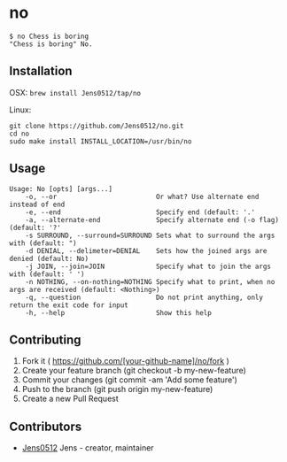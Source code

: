 # no

```
$ no Chess is boring
"Chess is boring" No.
```

## Installation

OSX: `brew install Jens0512/tap/no`

Linux: 
```
git clone https://github.com/Jens0512/no.git 
cd no
sudo make install INSTALL_LOCATION=/usr/bin/no
```

## Usage

```text
Usage: No [opts] [args...]
    -o, --or                         Or what? Use alternate end instead of end
    -e, --end                        Specify end (default: '.'
    -a, --alternate-end              Specify alternate end (-o flag) (default: '?'
    -s SURROUND, --surround=SURROUND Sets what to surround the args with (default: ")
    -d DENIAL, --delimeter=DENIAL    Sets how the joined args are denied (default: No)
    -j JOIN, --join=JOIN             Specify what to join the args with (default: ' ')
    -n NOTHING, --on-nothing=NOTHING Specify what to print, when no args are received (default: <Nothing>)
    -q, --question                   Do not print anything, only return the exit code for input
    -h, --help                       Show this help
```

## Contributing

1. Fork it ( https://github.com/[your-github-name]/no/fork )
2. Create your feature branch (git checkout -b my-new-feature)
3. Commit your changes (git commit -am 'Add some feature')
4. Push to the branch (git push origin my-new-feature)
5. Create a new Pull Request

## Contributors

- [Jens0512](https://github.com/Jens0512) Jens - creator, maintainer
